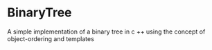 # BinaryTree
A simple implementation of a binary tree in c ++ using the concept of object-ordering and templates

